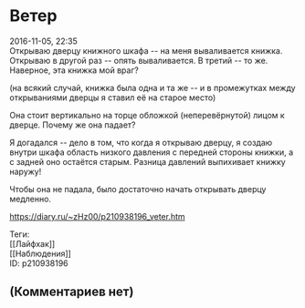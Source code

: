 Ветер
=====

  
2016-11-05, 22:35  
 Открываю дверцу книжного шкафа -- на меня вываливается книжка. Открываю в другой раз -- опять вываливается. В третий -- то же. Наверное, эта книжка мой враг?   
   
 (на всякий случай, книжка была одна и та же -- и в промежутках между открываниями дверцы я ставил её на старое место)   
   
 Она стоит вертикально на торце обложкой (неперевёрнутой) лицом к дверце. Почему же она падает?   
   
 Я догадался -- дело в том, что когда я открываю дверцу, я создаю внутри шкафа область низкого давления с передней стороны книжки, а с задней оно остаётся старым. Разница давлений выпихивает книжку наружу!   
   
 Чтобы она не падала, было достаточно начать открывать дверцу медленно.   
  
<https://diary.ru/~zHz00/p210938196_veter.htm>  
  
Теги:  
[[Лайфхак]]  
[[Наблюдения]]  
ID: p210938196  


(Комментариев нет)
------------------